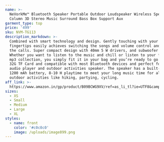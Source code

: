 ```yaml
---
name: >-
  NeVorkMe™ Bluetooth Speaker Portable Outdoor Loudspeaker Wireless Speaker Mini
  Column 3D Stereo Music Surround Bass Box Support Aux
garment_type: top
price: '499'
sku: NVM-TG113
description_markdown: >-
  Combined with smart technology and design. Gently touching with your
  fingertips easily achieves switching the songs and volume control and taking
  the calls. Super compact design with 40mm 5 W drivers, and subwoofer resonator
  Whether you want to listen to the music and chill or listen to your favorite
  mp3 collection, you simply fit it in your bag and you’re ready to go. Supports
  32G TF Card and compatible with most Bluetooth devices and perfect for home
  audio player and outdoor activities speaker. The speaker has a built-in Li-Ion
  1200 mAh battery, 8-10 H playtime to meet your long music time for all your
  outdoor activities like hiking, partying, cycling.
aff_link: >-
  https://www.amazon.in/gp/product/B09BCWG9XV/ref=as_li_tl?ie=UTF8&camp=3638&creative=24630&creativeASIN=B09BCWG9XV&linkCode=as2&tag=nevorkmark-21&linkId=7e9be0afd80ec2369078371e77b8e944
sizes:
  - XS
  - Small
  - Medium
  - Large
  - XL
styles:
  - name: front
    color: '#c0c0c0'
    image: /uploads/image899.png
---
```



